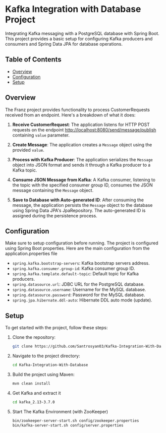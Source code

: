 # Kafka Integration with Database Project

Integrating Kafka messaging with a PostgreSQL database with Spring Boot.
This project provides a basic setup for configuring Kafka producers 
and consumers and Spring Data JPA for database operations.

## Table of Contents

- [Overview](#overview)
- [Configuration](#configuration)
- [Setup](#setup)

## Overview

The Franz project provides functionality to process CustomerRequests received from an endpoint. Here's a breakdown of what it does:

1. **Receive CustomerRequest**: The application listens for HTTP POST requests on the endpoint [http://localhost:8080/send/message/publish](http://localhost:8080/send/message/publish) containing `value` parameter.

2. **Create Message**: The application creates a `Message` object using the provided `value`.

3. **Process with Kafka Producer**: The application serializes the `Message` object into JSON format and sends it through a Kafka producer to a Kafka topic.

4. **Consume JSON Message from Kafka**: A Kafka consumer, listening to the topic with the specified consumer group ID, consumes the JSON message containing the `Message` object.

5. **Save to Database with Auto-generated ID**: After consuming the message, 
the application persists the `Message` object to the database using Spring Data JPA's JpaRepository. 
The auto-generated ID is assigned during the persistence process.



## Configuration

Make sure to setup configuration before running. The project is configured using Spring Boot properties. Here are the main configuration from the application.properties file

- `spring.kafka.bootstrap-servers`: Kafka bootstrap servers address.
- `spring.kafka.consumer.group-id`: Kafka consumer group ID.
- `spring.kafka.template.default-topic`: Default topic for Kafka producers.
- `spring.datasource.url`: JDBC URL for the PostgreSQL database.
- `spring.datasource.username`: Username for the MySQL database.
- `spring.datasource.password`: Password for the MySQL database.
- `spring.jpa.hibernate.ddl-auto`: Hibernate DDL auto mode (update).


## Setup

To get started with the project, follow these steps:

1. Clone the repository:
   ```bash
   git clone https://github.com/Santrosyan03/Kafka-Integration-With-Database
2. Navigate to the project directory:
   ```bash
   cd Kafka-Integration-With-Database
3. Build the project using Maven:
   ```bash
   mvn clean install
4. Get Kafka and extract it
   ```bash
   cd kafka_2.13-3.7.0
5. Start The Kafka Environment (with ZooKeeper)
   ```bash
   bin/zookeeper-server-start.sh config/zookeeper.properties
   bin/kafka-server-start.sh config/server.properties